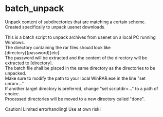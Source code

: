 # batch_unpack
Unpack content of subdirectories that are matching a certain scheme.\
Created specifically to unpack usenet downloads.\
\
This is a batch script to unpack archives from usenet on a local PC running Windows.\
The directory containing the rar files should look like [directory{{password}}etc]\
The password will be extracted and the content of the directory will be extracted to [directory].\
The batch file shall be placed in the same directory as the directories to be unpacked.\
Make sure to modify the path to your local WinRAR.exe in the line "set unrar=..."\
If another target directory is preferred, change "set scriptdir=..." to a path of choice.\
Processed directories will be moved to a new directory called "done".\
\
Caution! Limited errorhandling! Use at own risk!

